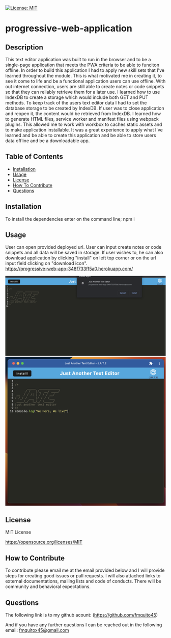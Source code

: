 [![License: MIT](https://img.shields.io/badge/License-MIT-yellow.svg)](https://opensource.org/licenses/MIT)

# progressive-web-application

## Description

This text editor application was built to run in the browser and to be a single-page application that meets the PWA criteria to be able to funciton offline. In order to build this application I had to apply new skill sets that I've learned throughout the module. This is what motivated me in creating it, to see it come to life and be a functional application users can use offline. With out internet connection, users are still able to create notes or code snippets so that they can reliably retrieve them for a later use. I learned how to use IndexDB to create a storage which would include both GET and PUT methods. To keep track of the users text editor data I had to set the database storage to be created by IndexDB. If user was to close application and reopen it, the content would be retrieved from IndexDB. I learned how to generate HTML files, service worker and manifest files using webpack plugins. This allowed me to work with workbox to caches static assets and to make application installable. It was a great experience to apply what I've learned and be able to create this application and be able to store users data offline and be a downloadable app. 

## Table of Contents

- [Installation](#installation)
- [Usage](#usage)
- [License](#license)
- [How To Contribute](#how-to-contribute)
- [Questions](#questions)

## Installation

To install the dependencies enter on the command line; npm i

## Usage

User can open provided deployed url. User can input create notes or code snippets and all data will be saved in storage. If user wishes to, he can also download application by clicking "install" on left top corner or on the url input field clicking on "download icon". 
<br>
https://progressive-web-app-348f733ff5a0.herokuapp.com/
<br>

![alt text](./assets/images/Screenshot%202023-10-25%20at%2010.06.52%20PM.png)
![alt text](./assets/images/Screenshot%202023-10-25%20at%2010.08.24%20PM.png)

## License

MIT License

https://opensource.org/licenses/MIT

## How to Contribute

To contribute please email me at the email provided below and I will provide steps for creating good issues or pull requests. I will also attached links to external documentations, mailing lists and code of conducts. There will be community and behavioral expectations.

## Questions

The following link is to my github acount:
(https://github.com/fmquito45)

And if you have any further questions I can be reached out in the following email:
fmquitox45@gmail.com